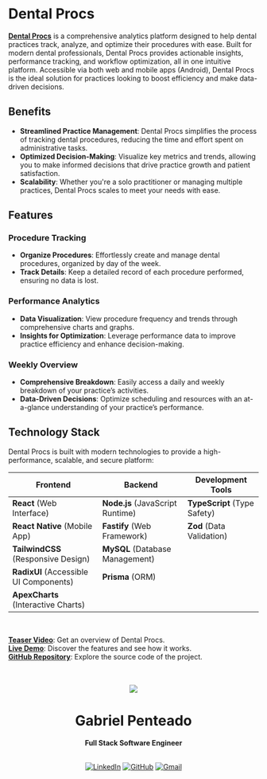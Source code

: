 # Dental Procs

[**Dental Procs**](hhtps://dentalprocs.pages.dev) is a comprehensive analytics platform designed to help dental practices track, analyze, and optimize their procedures with ease. Built for modern dental professionals, Dental Procs provides actionable insights, performance tracking, and workflow optimization, all in one intuitive platform. Accessible via both web and mobile apps (Android), Dental Procs is the ideal solution for practices looking to boost efficiency and make data-driven decisions.

## Benefits

- **Streamlined Practice Management**: Dental Procs simplifies the process of tracking dental procedures, reducing the time and effort spent on administrative tasks.
- **Optimized Decision-Making**: Visualize key metrics and trends, allowing you to make informed decisions that drive practice growth and patient satisfaction.
- **Scalability**: Whether you're a solo practitioner or managing multiple practices, Dental Procs scales to meet your needs with ease.

## Features

### **Procedure Tracking**

- **Organize Procedures**: Effortlessly create and manage dental procedures, organized by day of the week.
- **Track Details**: Keep a detailed record of each procedure performed, ensuring no data is lost.

### **Performance Analytics**

- **Data Visualization**: View procedure frequency and trends through comprehensive charts and graphs.
- **Insights for Optimization**: Leverage performance data to improve practice efficiency and enhance decision-making.

### **Weekly Overview**

- **Comprehensive Breakdown**: Easily access a daily and weekly breakdown of your practice’s activities.
- **Data-Driven Decisions**: Optimize scheduling and resources with an at-a-glance understanding of your practice’s performance.

## Technology Stack

Dental Procs is built with modern technologies to provide a high-performance, scalable, and secure platform:

| **Frontend**                           | **Backend**                      | **Development Tools**        |
| -------------------------------------- | -------------------------------- | ---------------------------- |
| **React** (Web Interface)              | **Node.js** (JavaScript Runtime) | **TypeScript** (Type Safety) |
| **React Native** (Mobile App)          | **Fastify** (Web Framework)      | **Zod** (Data Validation)    |
| **TailwindCSS** (Responsive Design)    | **MySQL** (Database Management)  |                              |
| **RadixUI** (Accessible UI Components) | **Prisma** (ORM)                 |                              |
| **ApexCharts** (Interactive Charts)    |                                  |                              |

<br>

[**Teaser Video**](https://www.youtube.com/watch?reload=9&v=0X3PRdZceBo): Get an overview of Dental Procs.<br>
[**Live Demo**](https://dentalprocs.vercel.app): Discover the features and see how it works.<br>
[**GitHub Repository**](https://github.com/gabrielpenteado/dentalprocs): Explore the source code of the project.

<br>
<br>

<div align="center">
  <img src="https://images.weserv.nl/?url=avatars.githubusercontent.com/u/63300269?v=4&h=100&w=100&fit=cover&mask=circle&maxage=7d" />
  <h1>Gabriel Penteado</h1>
  <strong>Full Stack Software Engineer</strong>
  <br/>
  <br/>

[![LinkedIn](https://img.shields.io/badge/LinkedIn-0077B5?style=for-the-badge&logo=linkedin&logoColor=white)](https://www.linkedin.com/in/gabriel-penteado)
[![GitHub](https://img.shields.io/badge/GitHub-100000?style=for-the-badge&logo=github&logoColor=white)](https://github.com/gabrielpenteado)
[![Gmail](https://img.shields.io/badge/gabripenteado@gmail.com-D14836?style=for-the-badge&logo=gmail&logoColor=white)](mailto:gabripenteado@gmail.com)
<br />
<br />

</div>
